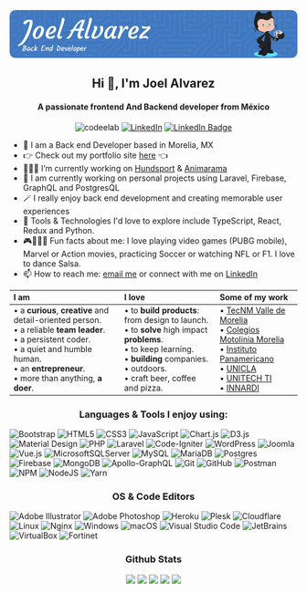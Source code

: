 
![Header](./github-header-image-joel.png)
<div id="header" align="center">
<h2>Hi 👋, I'm Joel Alvarez</h2>
<h4>A passionate frontend And Backend developer from México</h4>
</div> 
<div id="badges" align="center">
   <img src="https://komarev.com/ghpvc/?username=codeelab&label=Profile%20views&color=0e75b6&style=for-the-badge" alt="codeelab" />
   <a href="mailto:octariccardo@gmail.com"><img src="https://img.shields.io/badge/Gmail-D14836?style=for-the-badge&logo=gmail&logoColor=white" alt="LinkedIn" data-canonical src="octariccardo@gmail.com" style="max-width:100%;"></a>
   <a href="https://www.linkedin.com/in/joel-alvarez" target="_blank">
      <img src="https://img.shields.io/badge/LinkedIn-blue?style=for-the-badge&logo=linkedin&logoColor=white" alt="LinkedIn Badge"/>
    </a>
</div>

* 🍁 I am a Back end Developer based in Morelia, MX
* 👉 Check out my portfolio site [here](https://joel-alvarez.netlify.app/) 👈
* 👩🏻‍💻 I’m currently working on [Hundsport](http://hundsport.mx/) & [Animarama](https://animarama.com.mx/)
* 🌱 I am currently working on personal projects using Laravel, Firebase, GraphQL and PostgresQL
* 🪄 I really enjoy back end development and creating memorable user experiences
* 🧰 Tools & Technologies I'd love to explore include TypeScript, React, Redux and Python.
* 🎮🦸‍♂️🕺 Fun facts about me: I love playing video games (PUBG mobile), Marvel or Action movies, practicing Soccer or watching NFL or F1. I love to dance Salsa.
* 📫 How to reach me: [email me](mailto:softcodec@gmail.com) or connect with me on [LinkedIn](https://www.linkedin.com/in/joel-alvarez/)


| I am | I love | Some of my work |
| :--- | :----- | :-------------- |
|• a **curious**, **creative** and detail-oriented person.<br/>• a reliable **team leader**.<br/>• a persistent coder.<br/>• a quiet and humble human.<br/>• an **entrepreneur**.<br/>• more than anything, **a doer**.|• to **build products**: from design to launch.<br/>• to **solve** high impact **problems**.<br/>• to keep learning.<br/>• **building** companies.<br/>• outdoors.<br/>• craft beer, coffee and pizza.|• [TecNM Valle de Morelia](https://vmorelia.tecnm.mx/)<br/>• [Colegios Motolinia Morelia](https://www.colegiosmotolinia.edu.mx/)<br/>• [Instituto Panamericano](http://instituto-panamericano.edu.mx/)<br/>• [UNICLA](https://unicla.edu.mx/)<br/>• [UNITECH TI](https://unitechti.mx/)<br/>• [INNARDI](https://innardi.edu.mx/)

<h3 align="center"> Languages & Tools I enjoy using:</h3>
<p align="center">
   
![Bootstrap](https://img.shields.io/badge/bootstrap-%23563D7C.svg?style=for-the-badge&logo=bootstrap&logoColor=white) ![HTML5](https://img.shields.io/badge/html5-%23E34F26.svg?style=for-the-badge&logo=html5&logoColor=white) ![CSS3](https://img.shields.io/badge/css3-%231572B6.svg?style=for-the-badge&logo=css3&logoColor=white) ![JavaScript](https://img.shields.io/badge/javascript-%23323330.svg?style=for-the-badge&logo=javascript&logoColor=%23F7DF1E) ![Chart.js](https://img.shields.io/badge/chart.js-F5788D.svg?style=for-the-badge&logo=chart.js&logoColor=white) ![D3.js](https://a11ybadges.com/badge?logo=d3dotjs)
![Material Design](https://a11ybadges.com/badge?logo=materialdesign) ![PHP](https://img.shields.io/badge/php-%23777BB4.svg?style=for-the-badge&logo=php&logoColor=white) ![Laravel](https://img.shields.io/badge/laravel-%23FF2D20.svg?style=for-the-badge&logo=laravel&logoColor=white) ![Code-Igniter](https://img.shields.io/badge/CodeIgniter-%23EF4223.svg?style=for-the-badge&logo=codeIgniter&logoColor=white)    ![WordPress](https://img.shields.io/badge/WordPress-%23117AC9.svg?style=for-the-badge&logo=WordPress&logoColor=white) ![Joomla](https://img.shields.io/badge/joomla-%235091CD.svg?style=for-the-badge&logo=joomla&logoColor=white) ![Vue.js](https://img.shields.io/badge/vue.js-%2335495e.svg?style=for-the-badge&logo=vuedotjs&logoColor=%234FC08D) ![MicrosoftSQLServer](https://img.shields.io/badge/Microsoft%20SQL%20Server-CC2927?style=for-the-badge&logo=microsoft%20sql%20server&logoColor=white) ![MySQL](https://img.shields.io/badge/mysql-%2300000f.svg?style=for-the-badge&logo=mysql&logoColor=white) ![MariaDB](https://img.shields.io/badge/MariaDB-003545?style=for-the-badge&logo=mariadb&logoColor=white) ![Postgres](https://img.shields.io/badge/postgres-%23316192.svg?style=for-the-badge&logo=postgresql&logoColor=white) ![Firebase](https://img.shields.io/badge/Firebase-039BE5?style=for-the-badge&logo=Firebase&logoColor=white) ![MongoDB](https://img.shields.io/badge/MongoDB-%234ea94b.svg?style=for-the-badge&logo=mongodb&logoColor=white) ![Apollo-GraphQL](https://img.shields.io/badge/-ApolloGraphQL-311C87?style=for-the-badge&logo=apollo-graphql) ![Git](https://img.shields.io/badge/git-%23F05033.svg?style=for-the-badge&logo=git&logoColor=white) ![GitHub](https://img.shields.io/badge/github-%23121011.svg?style=for-the-badge&logo=github&logoColor=white) ![Postman](https://img.shields.io/badge/Postman-FF6C37?style=for-the-badge&logo=postman&logoColor=white) ![NPM](https://img.shields.io/badge/NPM-%23CB3837.svg?style=for-the-badge&logo=npm&logoColor=white) ![NodeJS](https://img.shields.io/badge/node.js-6DA55F?style=for-the-badge&logo=node.js&logoColor=white) ![Yarn](https://img.shields.io/badge/yarn-%232C8EBB.svg?style=for-the-badge&logo=yarn&logoColor=white)
</p>  
   
<h3 align="center">OS & Code Editors</h3>
<p align="center">
   
![Adobe Illustrator](https://img.shields.io/badge/adobe%20illustrator-%23FF9A00.svg?style=for-the-badge&logo=adobe%20illustrator&logoColor=white) ![Adobe Photoshop](https://img.shields.io/badge/adobe%20photoshop-%2331A8FF.svg?style=for-the-badge&logo=adobe%20photoshop&logoColor=white) ![Heroku](https://img.shields.io/badge/heroku-%23430098.svg?style=for-the-badge&logo=heroku&logoColor=white) ![Plesk](https://a11ybadges.com/badge?logo=plesk) ![Cloudflare](https://img.shields.io/badge/Cloudflare-F38020?style=for-the-badge&logo=Cloudflare&logoColor=white) ![Linux](https://img.shields.io/badge/Linux-FCC624?style=for-the-badge&logo=linux&logoColor=black) ![Nginx](https://img.shields.io/badge/nginx-%23009639.svg?style=for-the-badge&logo=nginx&logoColor=white) ![Windows](https://img.shields.io/badge/Windows-0078D6?style=for-the-badge&logo=windows&logoColor=white) ![macOS](https://img.shields.io/badge/mac%20os-000000?style=for-the-badge&logo=macos&logoColor=F0F0F0) ![Visual Studio Code](https://img.shields.io/badge/Visual%20Studio%20Code-0078d7.svg?style=for-the-badge&logo=visual-studio-code&logoColor=white) ![JetBrains](https://a11ybadges.com/badge?logo=jetbrains) ![VirtualBox](https://a11ybadges.com/badge?logo=virtualbox) ![Fortinet](https://a11ybadges.com/badge?logo=fortinet)   
</p>

<h3 align="center">Github Stats</h3>
<p align="center">
    <img src="http://github-profile-summary-cards.vercel.app/api/cards/profile-details?username=codeelab&theme=monokai">
    <img src="http://github-profile-summary-cards.vercel.app/api/cards/repos-per-language?username=codeelab&theme=monokai">
    <img src="http://github-profile-summary-cards.vercel.app/api/cards/most-commit-language?username=codeelab&theme=monokai">
    <img src="http://github-profile-summary-cards.vercel.app/api/cards/stats?username=codeelab&theme=monokai">
    <img src="http://github-profile-summary-cards.vercel.app/api/cards/productive-time?username=codeelab&theme=monokai&utcOffset=8">
</p>

